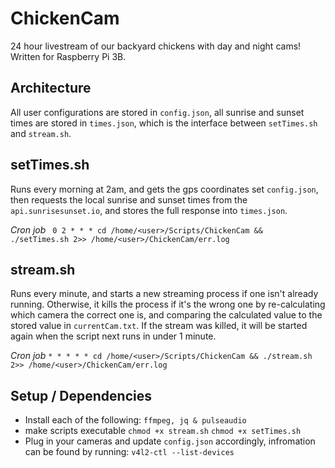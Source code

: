 # ChickenCam
24 hour livestream of our backyard chickens with day and night cams! Written for Raspberry Pi 3B.

## Architecture
All user configurations are stored in `config.json`, all sunrise and sunset times are stored in `times.json`, which is the interface between `setTimes.sh` and `stream.sh`.

## setTimes.sh
Runs every morning at 2am, and gets the gps coordinates set `config.json`, then requests the local sunrise and sunset times from the `api.sunrisesunset.io`, and stores the full response into `times.json`.

*Cron job*
``` 0 2 * * * cd /home/<user>/Scripts/ChickenCam && ./setTimes.sh 2>> /home/<user>/ChickenCam/err.log```

## stream.sh
Runs every minute, and starts a new streaming process if one isn't already running. Otherwise, it kills the process if it's the wrong one by re-calculating which camera the correct one is, and comparing the calculated value to the stored value in `currentCam.txt`. If the stream was killed, it will be started again when the script next runs in under 1 minute.

*Cron job*
```* * * * * cd /home/<user>/Scripts/ChickenCam && ./stream.sh 2>> /home/<user>/ChickenCam/err.log```

## Setup / Dependencies
- Install each of the following:
```ffmpeg, jq & pulseaudio```
- make scripts executable 
```chmod +x stream.sh```
```chmod +x setTimes.sh```
- Plug in your cameras and update `config.json` accordingly, infromation can be found by running: ```v4l2-ctl --list-devices```
